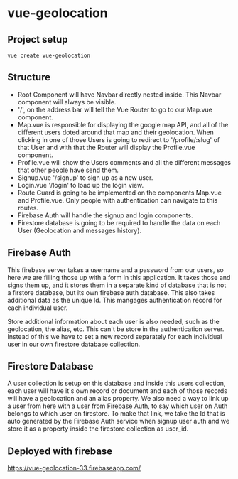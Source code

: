 # vue-geolocation

## Project setup
```
vue create vue-geolocation
```

## Structure

- Root Component will have Navbar directly nested inside. This Navbar component will always be visible.
- '/', on the address bar will tell the Vue Router to go to our Map.vue  component.
- Map.vue is responsible for displaying the google map API, and all of the different users doted around that map and their geolocation. When clicking in one of those Users is going to redirect to '/profile/:slug' of that User and with that the Router will display the Profile.vue component.
- Profile.vue will show the Users comments and all the different messages that other people have send them.
- Signup.vue '/signup' to sign up as a new user.
- Login.vue '/login' to load up the login view.
- Route Guard is going to be implemented on the components Map.vue and Profile.vue. Only people with authentication can navigate to this routes.
- Firebase Auth will handle the signup and login components.
- Firestore database is going to be required to handle the data on each User (Geolocation and messages history).


## Firebase Auth

This firebase server takes a username and a password from our users, so here we are filling those up with a form in this application. It takes those and signs them up, and it stores them in a separate kind of database that is not a firstore database, but its own firebase auth database. This also takes additional data as the unique Id. This mangages authentication record for each individual user.

Store additional information about each user is also needed, such as the geolocation, the alias, etc. This can't be store in the authentication server. Instead of this we have to set a new record separately for each individual user in our own firestore database collection.

## Firestore Database

A user collection is setup on this database and inside this users collection, each user will have it's own record or document and each of those records will have a geolocation and an alias property. We also need a way to link up a user from here with a user from Firebase Auth, to say which user on Auth belongs to which user on firestore. To make that link, we take the Id that is auto generated by the Firebase Auth service when signup user auth and we store it as a property inside the firestore collection as user_id.


## Deployed with firebase

https://vue-geolocation-33.firebaseapp.com/